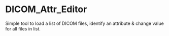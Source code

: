 # DICOM_Attr_Editor
Simple tool to load a list of DICOM files, identify an attribute &amp; change value for all files in list.
